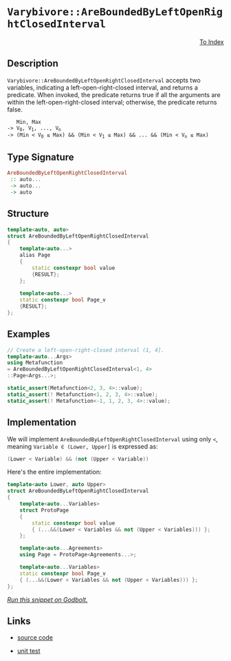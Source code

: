 <!-- Copyright 2024 Feng Mofan
SPDX-License-Identifier: Apache-2.0 -->

# `Varybivore::AreBoundedByLeftOpenRightClosedInterval`

<p style='text-align: right;'><a href="../../../facilities/metafunctions.md#varybivore-are-bounded-by-left-open-right-closed-interval">To Index</a></p>

## Description

`Varybivore::AreBoundedByLeftOpenRightClosedInterval` accepts two variables, indicating a left-open-right-closed interval, and returns a predicate.
When invoked, the predicate returns true if all the arguments are within the left-open-right-closed interval;
otherwise, the predicate returns false.

<pre><code>   Min, Max
-> V<sub>0</sub>, V<sub>1</sub>, ..., V<sub>n</sub>
-> (Min &lt; V<sub>0</sub> &le; Max) && (Min &lt; V<sub>1</sub> &le; Max) && ... && (Min &lt; V<sub>n</sub> &le; Max)</code></pre>

## Type Signature

```Haskell
AreBoundedByLeftOpenRightClosedInterval
 :: auto...
 -> auto...
 -> auto
```

## Structure

```C++
template<auto, auto>
struct AreBoundedByLeftOpenRightClosedInterval
{
    template<auto...>
    alias Page
    {
        static constexpr bool value
        {RESULT};
    };
    
    template<auto...>
    static constexpr bool Page_v
    {RESULT};
};
```

## Examples

```C++
// Create a left-open-right-closed interval (1, 4].
template<auto...Args>
using Metafunction
= AreBoundedByLeftOpenRightClosedInterval<1, 4>
::Page<Args...>;

static_assert(Metafunction<2, 3, 4>::value);
static_assert(! Metafunction<1, 2, 3, 4>::value);
static_assert(! Metafunction<-1, 1, 2, 3, 4>::value);
```

## Implementation

We will implement `AreBoundedByLeftOpenRightClosedInterval` using only `<`, meaning <code>Variable &in; (Lower, Upper]</code> is expressed as:

```C++
(Lower < Variable) && (not (Upper < Variable))
```

Here's the entire implementation:

```C++
template<auto Lower, auto Upper>
struct AreBoundedByLeftOpenRightClosedInterval
{
    template<auto...Variables>
    struct ProtoPage
    { 
        static constexpr bool value
        { (...&&(Lower < Variables && not (Upper < Variables))) };
    };

    template<auto...Agreements>
    using Page = ProtoPage<Agreements...>;

    template<auto...Variables>
    static constexpr bool Page_v
    { (...&&(Lower < Variables && not (Upper < Variables))) };
};
```

[*Run this snippet on Godbolt.*](https://godbolt.org/#z:OYLghAFBqd5QCxAYwPYBMCmBRdBLAF1QCcAaPECAMzwBtMA7AQwFtMQByARg9KtQYEAysib0QXACx8BBAKoBnTAAUAHpwAMvAFYTStJg1DIApACYAQuYukl9ZATwDKjdAGFUtAK4sGEgKykrgAyeAyYAHI%2BAEaYxCAAzBqkAA6oCoRODB7evgGp6ZkCoeFRLLHxSbaY9o4CQgRMxAQ5Pn5cgXaYDlkNTQQlkTFxickKjc2teR22EwNhQ%2BUjSQCUtqhexMjsHASYLCkGeyYJbkxeRADUwagA7nGkl%2BdXcikpcSfYJhoAguPEXgclx%2BxEwFg2DCw6AsAE9gpgqAQAPLvBgAJTwwAQLVo6Uw6AAkoI4gA3MTfH4mADsVl%2Bl3plz2ByOmBOZwuqAAdNyAGpNPBMaL0BSfCkMy7/QEES7KYioIjKJjAVl0hnUiyXMXihnjJiOZCXNAMcaYVQpYiXaKoTyXMneFU/bVqmmXCDcznmABsXogN3uFrZlz5xAFQswCk1Zm9UcuDHlrte7wDpyD/MFwpWmc1VIAIidaY7nXmEgWtfSmYc9azTs8udyfsBQftGAQRQkvqr6V4MkYZUrMJqEjmZXKFf22Q2m2xBAp3aKSxSy4z9pXjjWOe7g6HhaLOxLGvrDQITWaLVabYrlQB9ElL9WuudRn1%2BuKDtypkPp8OR6Oe2PxiBE1fQMty/BRMxWbNi1LXN80XX4AHoACoUNQtCEIpZCUIAFWwIRsNQjDELQkikKIylEIQy43FBKsnkuehEQAWlQVEmJDLECCY5BcSUdBLjCPZiDtV1kkuSQTH8HMPV%2BCsWTZWt3RBYA2w7H5uzCYBLgAWUwRoqC8BgegERch2BUFwUMqFYXhREUUYDFOLcXj8SJIS7TZMSJPbCkQBAS9qzcZTZ25edS1%2BXV9SvJgFCUZoIF0/TDOMhg2TMR4EkebzsD8u0vEwFY4Iig88GQaLYriAgEr0pgDKMupUtOLhHnSy5MvEz5crEfLCoXYq9VK8q4qqsAwB0mq6pStkmOay5Zta9rsq6%2B1eosDg1loTh/F4PwOC0UhUE4NxrGsCUNi2AdzASHhSAITR1rWABrEB/DMTkqTMSQAA4vv8DQAE5Xo0T0vsyzaOEkXgWAkDRkl2/bDo4XgFBAZI7r29bSDgWAYEQEANgIFILnISg0AOOg4giVgdlUL7PSYz1JEuYBkANKROTMXh8UIEg8HQPR%2BEEEQxHYKQZEERQVHUDHSF0ZrbmIJgUk4HgNq2nb7oOzgkQuInpVQKhLlp%2BnGeZ1m5skDnXQ8cn6ADMxrpWXh0a0NYICQMmUgpsgKAgT3vZAYApHSmhaCElGIGiTXojCJoYRV3gY%2BYYgYSRaJtG6dGbrJ6dkQYWh45lrBoi8YAzloWgUe4XgsBYQxgHEIu8FBHoSXDTXTW6C4dhuwSak12g8GiRWU48LBNYIENoer0g2%2BIK0lBzfZ68Hox7rWKgDBUnk8EwW57N2m7BeEURxDF4/JbUTW5f0euUBOyx9CHlHIDWViGqrpjxnQE4c1MSxrBmARnPEMWAX4QDWF0FKLhIRTHaEESEgwygVD0GkDIDU4GoMKA1JBwx4jNSgQ1PokxPBtD0IQ3ocxcFLHwbMfomCCFUIWMgkYXBIHnW2BINWHBtqkHhrwRGRs6YMyZizNmlszCulwDze2jtnbrzWAgTATAsDxAgaQZ6kgEicn%2BgkKkkgNCSE%2Bp6WG/hPT/X0JwSGpBobXU5J6LgIN/pfUcf4SQHRdGej4ZrRGyNUa3XXljXG7t8a62Jr7f2dsqZsE4E0FgJIqRMSYIaAwvYuD/U5FwTk%2B1uZEFAQLWQwsz7SAvkoK%2BMtdDpQVkrBO3DeH8K1hwHWhMLiXANk8Yg8TEnJJ4vXOaGSskaGtqgW2wEHZmCdgEjGbsPYjK9nbEmfs5kBziQk7iqSg7/S4MkUO4dKBRxlknOOCdSBHJTmnDODgTk5xbEifOhd9rF1LuXSuJza4rx2I85umc8Btyrjk1QXc9gnL7uDfag9h5xzHp852U8TlzwXpgJedcjCr1ANMvgW8FA7z3gfE5x8imixKbIS%2B0t9qVNvmvf%2BVhH4QvAW/FIH9OBfwID/Ic1LAHALiKA9ur9qi1CyDA9wpDpgIPQNQlBzU0FFGyCK%2BB0qcHMLweQmoPz6hzAYfytVDBiHzFKMqxh9C5XkKYfqmhXD1ibE4WwyxPCNYy0Eas7pKS%2BnpMydkqR%2BA8mRjkVM12ijlGqMoNw6xtiMmGKpP4f6VIqQJCMZIRmzUGm%2BNsP4l2mNsZ4wJnrRZkTKbU1iZ002LAFAkgNCSN1LJxhcy9bzfmzUCWnyJeLeQZSyU6ESKQapytq51PtQjbWYT9aGzicW0t5bK1VnGMM0ZsiEiTPTTMlAyyFkRJXSMMtbwbzpKvFWgg0Ui0lLoHsyO0dY4pxOWc1O6dM7XJGbnO5BdNZPLLmIV5M93mophaQfALdHB/I7oC5A3cQXEjBbwCFI8YTQonnCmeCK8TIpXppQJm8lTYt3vvVE%2BLClNokMSiWbbr6do2ffABtLn7wAZUyjgCFv5kZpRYIBAiQF815eoihzgICuE1SEJV5qpXYKyJqhVWQJWsK1SlXVmrOM6tNYsSVdCSG5HgbqZo4n8HsKtaLPt3iHWcA6SwMdZbbSTr2NOiA0jvVXTYfI6ZAaVEjHUeDUNIAzAZISAkfwf13Gw081SEGemB1I1TWjBRGiQCSCpBzSNXApD/QjborgVJbUJH7QIzgdn/W2s5kFjLIXF1rDnhkZwkggA%3D%3D%3D)

## Links

- [source code](../../../../conceptrodon/varybivore/are_bounded_by_left_open_right_closed_interval.hpp)

- [unit test](../../../../tests/unit/metafunctions/varybivore/are_bounded_by_left_open_right_closed_interval.test.hpp)
